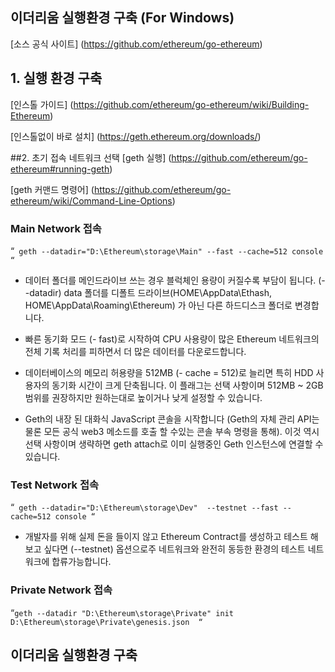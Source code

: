 이더리움 실행환경 구축 (For Windows)
-------------------
[소스 공식 사이트] (https://github.com/ethereum/go-ethereum)



## 1. 실행 환경 구축
[인스톨 가이드] (https://github.com/ethereum/go-ethereum/wiki/Building-Ethereum)

[인스톨없이 바로 설치] (https://geth.ethereum.org/downloads/)


##2. 초기 접속 네트워크 선택
[geth 실행]  (https://github.com/ethereum/go-ethereum#running-geth)

[geth 커맨드 명령어] (https://github.com/ethereum/go-ethereum/wiki/Command-Line-Options)

### Main Network 접속
“`
geth --datadir="D:\Ethereum\storage\Main" --fast --cache=512 console
“`

+ 데이터 폴더를 메인드라이브 쓰는 경우 블럭체인 용량이 커질수록 부담이 됩니다. 
 (--datadir) data 폴더를 디폴트 드라이브(HOME\AppData\Ethash, HOME\AppData\Roaming\Ethereum) 가 아닌 다른 하드디스크 폴더로  변경합니다.
 
+ 빠른 동기화 모드 (- fast)로 시작하여 CPU 사용량이 많은 Ethereum 네트워크의 전체 기록 처리를 피하면서 더 많은 데이터를 다운로드합니다.

+ 데이터베이스의 메모리 허용량을 512MB (- cache = 512)로 늘리면 특히 HDD 사용자의 동기화 시간이 크게 단축됩니다. 이 플래그는 선택 사항이며 512MB ~ 2GB 범위를 권장하지만 원하는대로 높이거나 낮게 설정할 수 있습니다.

+ Geth의 내장 된 대화식 JavaScript 콘솔을 시작합니다 (Geth의 자체 관리 API는 물론 모든 공식 web3 메소드를 호출 할 수있는 콘솔 부속 명령을 통해). 이것 역시 선택 사항이며 생략하면 geth attach로 이미 실행중인 Geth 인스턴스에 연결할 수 있습니다.

###  Test Network 접속
“`
geth --datadir="D:\Ethereum\storage\Dev"  --testnet --fast --cache=512 console
“`

+ 개발자를 위해 실제 돈을 들이지 않고  Ethereum Contract를 생성하고 테스트 해보고 싶다면 (--testnet) 옵션으로주 네트워크와 완전히 동등한 환경의   테스트 네트워크에 합류가능합니다.

### Private Network 접속
“`geth --datadir "D:\Ethereum\storage\Private" init  D:\Ethereum\storage\Private\genesis.json 
“`


이더리움 실행환경 구축 
-------------------
